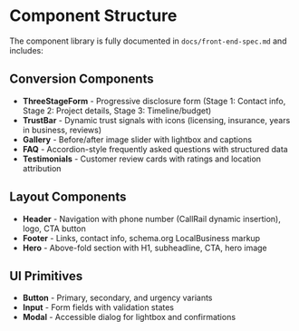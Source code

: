 # Component Structure

The component library is fully documented in `docs/front-end-spec.md` and includes:

## **Conversion Components**
- **ThreeStageForm** - Progressive disclosure form (Stage 1: Contact info, Stage 2: Project details, Stage 3: Timeline/budget)
- **TrustBar** - Dynamic trust signals with icons (licensing, insurance, years in business, reviews)
- **Gallery** - Before/after image slider with lightbox and captions
- **FAQ** - Accordion-style frequently asked questions with structured data
- **Testimonials** - Customer review cards with ratings and location attribution

## **Layout Components**
- **Header** - Navigation with phone number (CallRail dynamic insertion), logo, CTA button
- **Footer** - Links, contact info, schema.org LocalBusiness markup
- **Hero** - Above-fold section with H1, subheadline, CTA, hero image

## **UI Primitives**
- **Button** - Primary, secondary, and urgency variants
- **Input** - Form fields with validation states
- **Modal** - Accessible dialog for lightbox and confirmations
